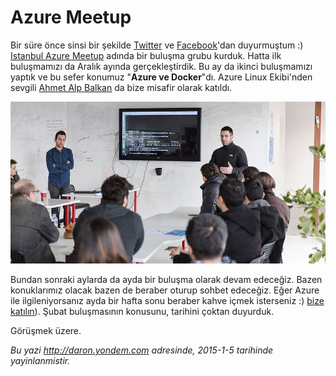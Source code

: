 # Azure Meetup 

Bir süre önce sinsi bir şekilde [Twitter](http://www.twitter.com/daronyondem) ve [Facebook](http://www.facebook.com/daronyoendem)'dan duyurmuştum :) [Istanbul Azure Meetup](http://www.meetup.com/Istanbul-Azure-Meetup/) adında bir buluşma grubu kurduk. Hatta ilk buluşmamızı da Aralık ayında gerçekleştirdik. Bu ay da ikinci buluşmamızı yaptık ve bu sefer konumuz "**Azure ve Docker**"dı. Azure Linux Ekibi'nden sevgili [Ahmet Alp Balkan](http://alp.im) da bize misafir olarak katıldı.

![](../media/Azure_Meetup/meetup_blog.jpg)

Bundan sonraki aylarda da ayda bir buluşma olarak devam edeceğiz. Bazen konuklarımız olacak bazen de beraber oturup sohbet edeceğiz. Eğer Azure ile ilgileniyorsanız ayda bir hafta sonu beraber kahve içmek isterseniz :) [bize katılın](http://www.meetup.com/Istanbul-Azure-Meetup/)). Şubat buluşmasının konusunu, tarihini çoktan duyurduk.

Görüşmek üzere.


*Bu yazi http://daron.yondem.com adresinde, 2015-1-5 tarihinde yayinlanmistir.*